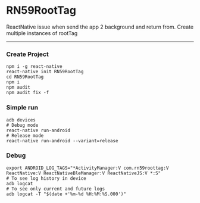 # RN59RootTag

ReactNative issue when send the app 2 background and return from. Create multiple instances of rootTag

---

### Create Project

    npm i -g react-native
    react-native init RN59RootTag
    cd RN59RootTag
    npm i
    npm audit
    npm audit fix -f

### Simple run

    adb devices
    # Debug mode
    react-native run-android
    # Release mode
    react-native run-android --variant=release

### Debug

    export ANDROID_LOG_TAGS="*ActivityManager:V com.rn59roottag:V ReactNative:V ReactNativeBleManager:V ReactNativeJS:V *:S"
    # To see log history in device
    adb logcat
    # To see only current and future logs
    adb logcat -T "$(date +'%m-%d %H:%M:%S.000')"
